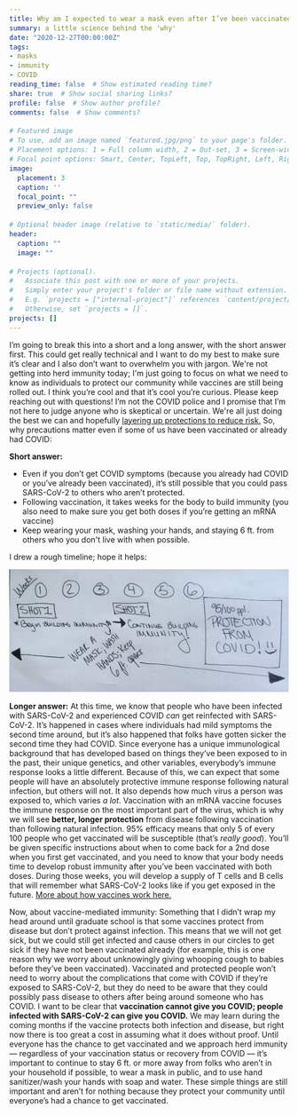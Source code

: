 ```yaml
---
title: Why am I expected to wear a mask even after I’ve been vaccinated or had COVID?
summary: a little science behind the 'why'
date: "2020-12-27T00:00:00Z"
tags:
- masks
- immunity
- COVID
reading_time: false  # Show estimated reading time?
share: true  # Show social sharing links?
profile: false  # Show author profile?
comments: false  # Show comments?

# Featured image
# To use, add an image named `featured.jpg/png` to your page's folder.
# Placement options: 1 = Full column width, 2 = Out-set, 3 = Screen-width
# Focal point options: Smart, Center, TopLeft, Top, TopRight, Left, Right, BottomLeft, Bottom, BottomRight
image:
  placement: 3
  caption: ''
  focal_point: ""
  preview_only: false

# Optional header image (relative to `static/media/` folder).
header:
  caption: ""
  image: ""

# Projects (optional).
#   Associate this post with one or more of your projects.
#   Simply enter your project's folder or file name without extension.
#   E.g. `projects = ["internal-project"]` references `content/project/deep-learning/index.md`.
#   Otherwise, set `projects = []`.
projects: []
---
```

I’m going to break this into a short and a long answer, with the short answer first. This could get really technical and I want to do my best to make sure it’s clear and I also don’t want to overwhelm you with jargon. We're not getting into herd immunity today; I'm just going to focus on what we need to know as individuals to protect our community while vaccines are still being rolled out. I think you’re cool and that it’s cool you’re curious. Please keep reaching out with questions! I’m not the COVID police and I promise that I’m not here to judge anyone who is skeptical or uncertain. We're all just doing the best we can and hopefully [layering up protections to reduce risk.](https://dradrian.netlify.app/post/risk_vs_safety/) So, why precautions matter even if some of us have been vaccinated or already had COVID:

**Short answer:**
- Even if you don’t get COVID symptoms (because you already had COVID or you’ve already been vaccinated), it’s still possible that you could pass SARS-CoV-2 to others who aren’t protected. 
- Following vaccination, it takes weeks for the body to build immunity (you also need to make sure you get both doses if you’re getting an mRNA vaccine)
- Keep wearing your mask, washing your hands, and staying 6 ft. from others who you don't live with when possible.

I drew a rough timeline; hope it helps:

<img src= "timeline.JPG">

**Longer answer:**
At this time, we know that people who have been infected with SARS-CoV-2 and experienced COVID *can* get reinfected with SARS-CoV-2. It’s happened in cases where individuals had mild symptoms the second time around, but it’s also happened that folks have gotten sicker the second time they had COVID. Since everyone has a unique immunological background that has developed based on things they’ve been exposed to in the past, their unique genetics, and other variables, everybody’s immune response looks a little different. Because of this, we can expect that some people will have an absolutely protective immune response following natural infection, but others will not. It also depends how much virus a person was exposed to, which varies *a lot*. Vaccination with an mRNA vaccine focuses the immune response on the most important part of the virus, which is why we will see **better, longer protection** from disease following vaccination than following natural infection. 95% efficacy means that only 5 of every 100 people who get vaccinated will be susceptible (that’s *really good*). You’ll be given specific instructions about when to come back for a 2nd dose when you first get vaccinated, and you need to know that your body needs time to develop robust immunity after you’ve been vaccinated with both doses. During those weeks, you will develop a supply of T cells and B cells that will remember what SARS-CoV-2 looks like if you get exposed in the future. [More about how vaccines work here.](https://www.cdc.gov/coronavirus/2019-ncov/vaccines/different-vaccines/how-they-work.html?CDC_AA_refVal=https%3A%2F%2Fwww.cdc.gov%2Fcoronavirus%2F2019-ncov%2Fvaccines%2Fabout-vaccines%2Fhow-they-work.html)

Now, about vaccine-mediated immunity: Something that I didn’t wrap my head around until graduate school is that some vaccines protect from disease but don’t protect against infection. This means that we will not get sick, but we could still get infected and cause others in our circles to get sick if they have not been vaccinated already (for example, this is one reason why we worry about unknowingly giving whooping cough to babies before they’ve been vaccinated). Vaccinated and protected people won’t need to worry about the complications that come with COVID if they’re exposed to SARS-CoV-2, but they do need to be aware that they could possibly pass disease to others after being around someone who has COVID. I want to be clear that **vaccination cannot give you COVID; people infected with SARS-CoV-2 can give you COVID.** We may learn during the coming months if the vaccine protects both infection and disease, but right now there is too great a cost in assuming what it does without proof. Until everyone has the chance to get vaccinated and we approach herd immunity — regardless of your vaccination status or recovery from COVID — it’s important to continue to stay 6 ft. or more away from folks who aren’t in your household if possible, to wear a mask in public, and to use hand sanitizer/wash your hands with soap and water. These simple things are still important and aren’t for nothing because they protect your community until everyone’s had a chance to get vaccinated.